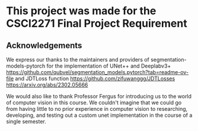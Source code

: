 # This project was made for the CSCI2271 Final Project Requirement  

## Acknowledgements   
We express our thanks to the maintainers and providers of segmentation-models-pytorch for the implementation of UNet++ and Deeplabv3+ https://github.com/qubvel/segmentation_models.pytorch?tab=readme-ov-file and JDTLoss function https://github.com/zifuwanggg/JDTLosses https://arxiv.org/abs/2302.05666  

We would also like to thank Professor Fergus for introducing us to the world of computer vision in this course. 
We couldn't imagine that we could go from having little to no prior experience in computer vision to researching, developing, and testing out a custom unet implementation in the course of a single semester.
